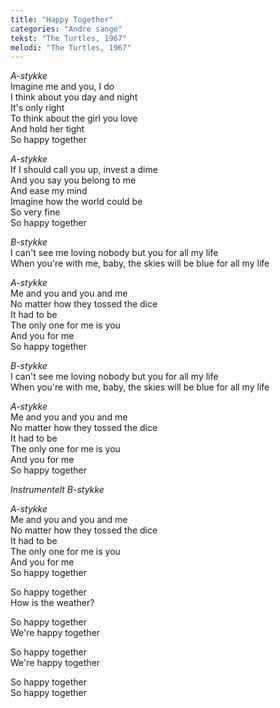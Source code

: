 ```yaml
---
title: "Happy Together"
categories: "Andre sange"
tekst: "The Turtles, 1967"
melodi: "The Turtles, 1967"
---
```


*A-stykke*\
Imagine me and you, I do\
I think about you day and night\
It's only right\
To think about the girl you love\
And hold her tight\
So happy together

*A-stykke*\
If I should call you up, invest a dime\
And you say you belong to me\
And ease my mind\
Imagine how the world could be\
So very fine\
So happy together

*B-stykke*\
I can't see me loving nobody but you for all my life\
When you're with me, baby, the skies will be blue for all my life

*A-stykke*\
Me and you and you and me\
No matter how they tossed the dice\
It had to be\
The only one for me is you\
And you for me\
So happy together

*B-stykke*\
I can't see me loving nobody but you for all my life\
When you're with me, baby, the skies will be blue for all my life

*A-stykke*\
Me and you and you and me\
No matter how they tossed the dice\
It had to be\
The only one for me is you\
And you for me\
So happy together

*Instrumentelt B-stykke*

*A-stykke*\
Me and you and you and me\
No matter how they tossed the dice\
It had to be\
The only one for me is you\
And you for me\
So happy together

So happy together\
How is the weather?

So happy together\
We're happy together

So happy together\
We're happy together

So happy together\
So happy together
